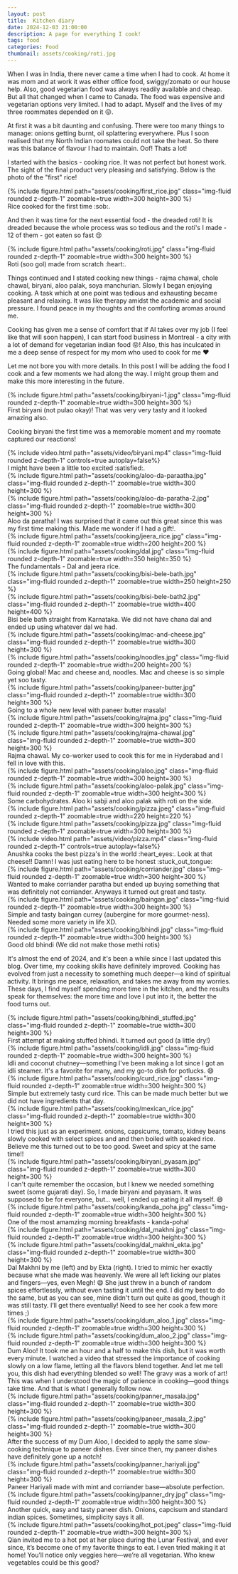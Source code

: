 ```yaml
---
layout: post
title:  Kitchen diary
date: 2024-12-03 21:00:00
description: A page for everything I cook!
tags: food
categories: Food
thumbnail: assets/cooking/roti.jpg
---
```

When I was in India, there never came a time when I had to cook. At home it was mom and at work it was either
office food, swiggy/zomato or our house help. Also, good vegetarian food was always readily available and cheap.
But all that changed when I came to Canada. The food was expensive and vegetarian options very limited. I had to adapt.
Myself and the lives of my three roommates depended on it :stuck_out_tongue_winking_eye:.

At first it was a bit daunting and confusing. There were too many things to manage: onions getting burnt, oil splattering everywhere. Plus I soon realised that my North Indian roomates could not take the heat.
So there was this balance of flavour I had to maintain. Oof! Thats a lot!

I started with the basics - cooking rice. It was not perfect but honest work. The sight of the final product very pleasing and satisfying. Below is the photo of the "first" rice!
<div class="row mt-3">
    <div class="col-sm mt-3 mt-md-0 text-center">
        {% include figure.html path="assets/cooking/first_rice.jpg" class="img-fluid rounded z-depth-1" zoomable=true width=300 height=300 %}
    </div>
</div>
<div class="caption">
    Rice cooked for the first time :sob:.
</div>

And then it was time for the next essential food - the dreaded roti! It is dreaded because the whole process was so
tedious and the roti's I made - 12 of them - got eaten so fast :cry:

<div class="row mt-3">
    <div class="col-sm mt-3 mt-md-0 text-center">
        {% include figure.html path="assets/cooking/roti.jpg" class="img-fluid rounded z-depth-1" zoomable=true width=300 height=300 %}
    </div>
</div>
<div class="caption">
    Roti (soo gol) made from scratch :heart:.
</div>

Things continued and I stated cooking new things - rajma chawal, chole chawal, biryani, aloo palak, soya manchurian. Slowly I began enjoying cooking. A task which at one point was tedious and exhausting became pleasant and relaxing. It was like therapy amidst the academic and social pressure. I found peace in my thoughts and the comforting aromas around me.

Cooking has given me a sense of comfort that if AI takes over my job (I feel like that will soon happen), I can start food business in Montreal - a city with a lot of demand for vegetarian indian food :stuck_out_tongue_closed_eyes:! Also, this has inculcated in me a deep sense of respect for my mom who used to cook for me :heart:

Let me not bore you with more details. In this post I will be adding the food I cook and a few moments we had along the way. I might group them and make this more interesting in the future.
<div class="row mt-3">
    <div class="col-sm mt-3 mt-md-0 text-center">
        {% include figure.html path="assets/cooking/biryani-1.jpg" class="img-fluid rounded z-depth-1" zoomable=true width=300 height=300 %}
    </div>
</div>
<div class="caption">
    First biryani (not pulao okay)! That was very very tasty and it looked amazing also.
</div>

Cooking biryani the first time was a memorable moment and my roomate captured our reactions!

<div class="row mt-3">
    <div class="col-sm mt-3 mt-md-0 text-center">
        {% include video.html path="assets/video/biryani.mp4" class="img-fluid rounded z-depth-1" controls=true autoplay=false%}
    </div>
</div>
<div class="caption">
    I might have been a little too excited :satisfied:.
</div>

<div class="row mt-3">
    <div class="col-sm mt-3 mt-md-0 text-center">
        {% include figure.html path="assets/cooking/aloo-da-paraatha.jpg" class="img-fluid rounded z-depth-1" zoomable=true width=300 height=300 %}
    </div>
    <div class="col-sm mt-3 mt-md-0 text-center">
        {% include figure.html path="assets/cooking/aloo-da-paratha-2.jpg" class="img-fluid rounded z-depth-1" zoomable=true width=300 height=300 %}
    </div>
</div>
<div class="caption">
    Aloo da paratha! I was surprised that it came out this great since this was my first time making this. Made me wonder if I had a gift!.
</div>

<div class="row mt-3">
    <div class="col-sm mt-3 mt-md-0 text-center">
        {% include figure.html path="assets/cooking/jeera_rice.jpg" class="img-fluid rounded z-depth-1" zoomable=true width=200 height=200 %}
    </div>
    <div class="col-sm mt-3 mt-md-0 text-center">
        {% include figure.html path="assets/cooking/dal.jpg" class="img-fluid rounded z-depth-1" zoomable=true width=350 height=350 %}
    </div>
</div>
<div class="caption">
    The fundamentals - Dal and jeera rice.
</div>

<div class="row mt-3">
    <div class="col-sm mt-3 mt-md-0 text-center">
        {% include figure.html path="assets/cooking/bisi-bele-bath.jpg" class="img-fluid rounded z-depth-1" zoomable=true width=250 height=250 %}
    </div>
    <div class="col-sm mt-3 mt-md-0 text-center">
        {% include figure.html path="assets/cooking/bisi-bele-bath2.jpg" class="img-fluid rounded z-depth-1" zoomable=true width=400 height=400 %}
    </div>
</div>
<div class="caption">
    Bisi bele bath straight from Karnataka. We did not have chana dal and ended up using whatever dal we had. 
</div>

<div class="row mt-3">
    <div class="col-sm mt-3 mt-md-0 text-center">
        {% include figure.html path="assets/cooking/mac-and-cheese.jpg" class="img-fluid rounded z-depth-1" zoomable=true width=300 height=300 %}
    </div>
    <div class="col-sm mt-3 mt-md-0 text-center">
        {% include figure.html path="assets/cooking/noodles.jpg" class="img-fluid rounded z-depth-1" zoomable=true width=200 height=200 %}
    </div>
</div>
<div class="caption">
    Going global! Mac and cheese and, noodles. Mac and cheese is so simple yet soo tasty.
</div>

<div class="row mt-3">
    <div class="col-sm mt-3 mt-md-0 text-center">
        {% include figure.html path="assets/cooking/paneer-butter.jpg" class="img-fluid rounded z-depth-1" zoomable=true width=300 height=300 %}
    </div>
</div>
<div class="caption">
    Going to a whole new level with paneer butter masala!
</div>

<div class="row mt-3">
    <div class="col-sm mt-3 mt-md-0 text-center">
        {% include figure.html path="assets/cooking/rajma.jpg" class="img-fluid rounded z-depth-1" zoomable=true width=300 height=300 %}
    </div>
    <div class="col-sm mt-3 mt-md-0 text-center">
        {% include figure.html path="assets/cooking/rajma-chawal.jpg" class="img-fluid rounded z-depth-1" zoomable=true width=300 height=300 %}
    </div>
</div>
<div class="caption">
    Rajma chawal. My co-worker used to cook this for me in Hyderabad and I fell in love with this. 
</div>

<div class="row mt-3">
    <div class="col-sm mt-3 mt-md-0 text-center">
        {% include figure.html path="assets/cooking/aloo.jpg" class="img-fluid rounded z-depth-1" zoomable=true width=300 height=300 %}
    </div>
    <div class="col-sm mt-3 mt-md-0 text-center">
        {% include figure.html path="assets/cooking/aloo-palak.jpg" class="img-fluid rounded z-depth-1" zoomable=true width=300 height=300 %}
    </div>
</div>
<div class="caption">
    Some carbohydrates. Aloo ki sabji and aloo palak with roti on the side.
</div>

<div class="row mt-3">
    <div class="col-sm mt-3 mt-md-0 text-center">
        {% include figure.html path="assets/cooking/pizza.jpeg" class="img-fluid rounded z-depth-1" zoomable=true width=220 height=220 %}
    </div>
    <div class="col-sm mt-3 mt-md-0 text-center">
        {% include figure.html path="assets/cooking/pizza.jpg" class="img-fluid rounded z-depth-1" zoomable=true width=300 height=300 %}
    </div>
</div>
<div class="row mt-3">
    <div class="col-sm mt-3 mt-md-0 text-center">
        {% include video.html path="assets/video/pizza.mp4" class="img-fluid rounded z-depth-1" controls=true autoplay=false%}
    </div>
</div>
<div class="caption">
    Anushka cooks the best pizza's in the world :heart_eyes:. Look at that cheese!! Damn! I was just eating here to be honest :stuck_out_tongue:
</div>

<div class="row mt-3">
    <div class="col-sm mt-3 mt-md-0 text-center">
        {% include figure.html path="assets/cooking/corriander.jpg" class="img-fluid rounded z-depth-1" zoomable=true width=300 height=300 %}
    </div>
</div>
<div class="caption">
    Wanted to make corriander paratha but ended up buying something that was definitely not corriander. Anyways it turned out great and tasty.
</div>

<div class="row mt-3">
    <div class="col-sm mt-3 mt-md-0 text-center">
        {% include figure.html path="assets/cooking/baingan.jpg" class="img-fluid rounded z-depth-1" zoomable=true width=300 height=300 %}
    </div>
</div>
<div class="caption">
    Simple and tasty baingan currey (aubergine for more gourmet-ness). Needed some more variety in life XD.
</div>

<div class="row mt-3">
    <div class="col-sm mt-3 mt-md-0 text-center">
        {% include figure.html path="assets/cooking/bhindi.jpg" class="img-fluid rounded z-depth-1" zoomable=true width=300 height=300 %}
    </div>
</div>
<div class="caption">
    Good old bhindi (We did not make those methi rotis)
</div>

It's almost the end of 2024, and it's been a while since I last updated this blog. Over time, my cooking skills have definitely improved. Cooking has evolved from just a necessity to something much deeper—a kind of spiritual activity. It brings me peace, relaxation, and takes me away from my worries. These days, I find myself spending more time in the kitchen, and the results speak for themselves: the more time and love I put into it, the better the food turns out.

<div class="row mt-3">
    <div class="col-sm mt-3 mt-md-0 text-center">
        {% include figure.html path="assets/cooking/bhindi_stuffed.jpg" class="img-fluid rounded z-depth-1" zoomable=true width=300 height=300 %}
    </div>
</div>
<div class="caption">
    First attempt at making stuffed bhindi. It turned out good (a little dry!)
</div>

<div class="row mt-3">
    <div class="col-sm mt-3 mt-md-0 text-center">
        {% include figure.html path="assets/cooking/idli.jpg" class="img-fluid rounded z-depth-1" zoomable=true width=300 height=300 %}
    </div>
</div>
<div class="caption">
    Idli and coconut chutney—something I've been making a lot since I got an idli steamer. It's a favorite for many, and my go-to dish for potlucks. 😄
</div>

<div class="row mt-3">
    <div class="col-sm mt-3 mt-md-0 text-center">
        {% include figure.html path="assets/cooking/curd_rice.jpg" class="img-fluid rounded z-depth-1" zoomable=true width=300 height=300 %}
    </div>
</div>
<div class="caption">
    Simple but extremely tasty curd rice. This can be made much better but we did not have ingredients that day.
</div>

<div class="row mt-3">
    <div class="col-sm mt-3 mt-md-0 text-center">
        {% include figure.html path="assets/cooking/mexican_rice.jpg" class="img-fluid rounded z-depth-1" zoomable=true width=300 height=300 %}
    </div>
</div>
<div class="caption">
    I tried this just as an experiment. onions, capsicums, tomato, kidney beans slowly cooked with select spices and and then boiled with soaked rice. Believe me this turned out to be too good. Sweet and spicy at the same time!!
</div>

<div class="row mt-3">
    <div class="col-sm mt-3 mt-md-0 text-center">
        {% include figure.html path="assets/cooking/biryani_pyasam.jpg" class="img-fluid rounded z-depth-1" zoomable=true width=300 height=300 %}
    </div>
</div>
<div class="caption">
    I can't quite remember the occasion, but I knew we needed something sweet (some gujarati day). So, I made biryani and payasam. It was supposed to be for everyone, but... well, I ended up eating it all myself. 😄
</div>

<div class="row mt-3">
    <div class="col-sm mt-3 mt-md-0 text-center">
        {% include figure.html path="assets/cooking/kanda_poha.jpg" class="img-fluid rounded z-depth-1" zoomable=true width=300 height=300 %}
    </div>
</div>
<div class="caption">
    One of the most amamzing morning breakfasts - kanda-poha!
</div>

<div class="row mt-3">
    <div class="col-sm mt-3 mt-md-0 text-center">
        {% include figure.html path="assets/cooking/dal_makhni.jpg" class="img-fluid rounded z-depth-1" zoomable=true width=300 height=300 %}
    </div>
    <div class="col-sm mt-3 mt-md-0 text-center">
        {% include figure.html path="assets/cooking/dal_makhni_ekta.jpg" class="img-fluid rounded z-depth-1" zoomable=true width=300 height=300 %}
    </div>
</div>
<div class="caption">
    Dal Makhni by me (left) and by Ekta (right). I tried to mimic her exactly because what she made was heavenly. We were all left licking our plates and fingers—yes, even Megh! 😄 She just threw in a bunch of random spices effortlessly, without even tasting it until the end. I did my best to do the same, but as you can see, mine didn't turn out quite as good, though it was still tasty. I’ll get there eventually! Need to see her cook a few more times ;)
</div>

<div class="row mt-3">
    <div class="col-sm mt-3 mt-md-0 text-center">
        {% include figure.html path="assets/cooking/dum_aloo_1.jpg" class="img-fluid rounded z-depth-1" zoomable=true width=300 height=300 %}
    </div>
    <div class="col-sm mt-3 mt-md-0 text-center">
        {% include figure.html path="assets/cooking/dum_aloo_2.jpg" class="img-fluid rounded z-depth-1" zoomable=true width=300 height=300 %}
    </div>
</div>
<div class="caption">
    Dum Aloo! It took me an hour and a half to make this dish, but it was worth every minute. I watched a video that stressed the importance of cooking slowly on a low flame, letting all the flavors blend together. And let me tell you, this dish had everything blended so well! The gravy was a work of art! This was when I understood the magic of patience in cooking—good things take time. And that is what I generally follow now.
</div>

<div class="row mt-3">
    <div class="col-sm mt-3 mt-md-0 text-center">
        {% include figure.html path="assets/cooking/panner_masala.jpg" class="img-fluid rounded z-depth-1" zoomable=true width=300 height=300 %}
    </div>
    <div class="col-sm mt-3 mt-md-0 text-center">
        {% include figure.html path="assets/cooking/paneer_masala_2.jpg" class="img-fluid rounded z-depth-1" zoomable=true width=300 height=300 %}
    </div>
</div>
<div class="caption">
    After the success of my Dum Aloo, I decided to apply the same slow-cooking technique to paneer dishes. Ever since then, my paneer dishes have definitely gone up a notch!
</div>

<div class="row mt-3">
    <div class="col-sm mt-3 mt-md-0 text-center">
        {% include figure.html path="assets/cooking/panner_hariyali.jpg" class="img-fluid rounded z-depth-1" zoomable=true width=300 height=300 %}
    </div>
</div>
<div class="caption">
    Paneer Hariyali made with mint and corriander base—absolute perfection.
</div>

<div class="row mt-3">
    <div class="col-sm mt-3 mt-md-0 text-center">
        {% include figure.html path="assets/cooking/panner_dry.jpg" class="img-fluid rounded z-depth-1" zoomable=true width=300 height=300 %}
    </div>
</div>
<div class="caption">
    Another quick, easy and tasty paneer dish. Onions, capcisum and standard indian spices. Sometimes, simplicity says it all.
</div>

<div class="row mt-3">
    <div class="col-sm mt-3 mt-md-0 text-center">
        {% include figure.html path="assets/cooking/hot_pot.jpeg" class="img-fluid rounded z-depth-1" zoomable=true width=300 height=300 %}
    </div>
</div>
<div class="caption">
    Qian invited me to a hot pot at her place during the Lunar Festival, and ever since, it’s become one of my favorite things to eat. I even tried making it at home! You’ll notice only veggies here—we’re all vegetarian. Who knew vegetables could be this good?
</div>